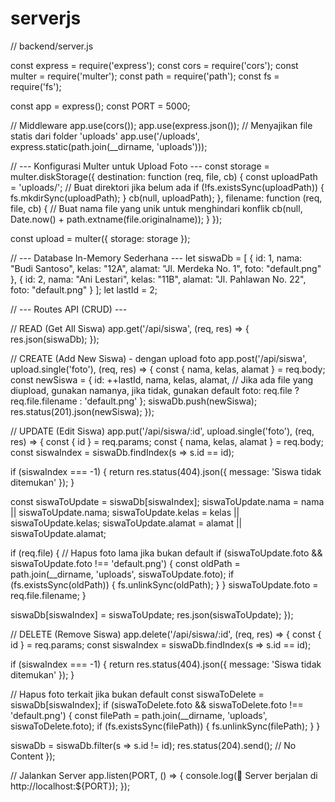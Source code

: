 # serverjs
// backend/server.js

const express = require('express');
const cors = require('cors');
const multer = require('multer');
const path = require('path');
const fs = require('fs');

const app = express();
const PORT = 5000;

// Middleware
app.use(cors());
app.use(express.json());
// Menyajikan file statis dari folder 'uploads'
app.use('/uploads', express.static(path.join(__dirname, 'uploads')));

// --- Konfigurasi Multer untuk Upload Foto ---
const storage = multer.diskStorage({
  destination: function (req, file, cb) {
    const uploadPath = 'uploads/';
    // Buat direktori jika belum ada
    if (!fs.existsSync(uploadPath)) {
      fs.mkdirSync(uploadPath);
    }
    cb(null, uploadPath);
  },
  filename: function (req, file, cb) {
    // Buat nama file yang unik untuk menghindari konflik
    cb(null, Date.now() + path.extname(file.originalname));
  }
});

const upload = multer({ storage: storage });

// --- Database In-Memory Sederhana ---
let siswaDb = [
  { id: 1, nama: "Budi Santoso", kelas: "12A", alamat: "Jl. Merdeka No. 1", foto: "default.png" },
  { id: 2, nama: "Ani Lestari", kelas: "11B", alamat: "Jl. Pahlawan No. 22", foto: "default.png" }
];
let lastId = 2;

// --- Routes API (CRUD) ---

// READ (Get All Siswa)
app.get('/api/siswa', (req, res) => {
  res.json(siswaDb);
});

// CREATE (Add New Siswa) - dengan upload foto
app.post('/api/siswa', upload.single('foto'), (req, res) => {
  const { nama, kelas, alamat } = req.body;
  const newSiswa = {
    id: ++lastId,
    nama,
    kelas,
    alamat,
    // Jika ada file yang diupload, gunakan namanya, jika tidak, gunakan default
    foto: req.file ? req.file.filename : 'default.png'
  };
  siswaDb.push(newSiswa);
  res.status(201).json(newSiswa);
});

// UPDATE (Edit Siswa)
app.put('/api/siswa/:id', upload.single('foto'), (req, res) => {
  const { id } = req.params;
  const { nama, kelas, alamat } = req.body;
  const siswaIndex = siswaDb.findIndex(s => s.id == id);

  if (siswaIndex === -1) {
    return res.status(404).json({ message: 'Siswa tidak ditemukan' });
  }

  const siswaToUpdate = siswaDb[siswaIndex];
  siswaToUpdate.nama = nama || siswaToUpdate.nama;
  siswaToUpdate.kelas = kelas || siswaToUpdate.kelas;
  siswaToUpdate.alamat = alamat || siswaToUpdate.alamat;
  
  if (req.file) {
    // Hapus foto lama jika bukan default
    if (siswaToUpdate.foto && siswaToUpdate.foto !== 'default.png') {
        const oldPath = path.join(__dirname, 'uploads', siswaToUpdate.foto);
        if (fs.existsSync(oldPath)) {
            fs.unlinkSync(oldPath);
        }
    }
    siswaToUpdate.foto = req.file.filename;
  }

  siswaDb[siswaIndex] = siswaToUpdate;
  res.json(siswaToUpdate);
});

// DELETE (Remove Siswa)
app.delete('/api/siswa/:id', (req, res) => {
  const { id } = req.params;
  const siswaIndex = siswaDb.findIndex(s => s.id == id);

  if (siswaIndex === -1) {
    return res.status(404).json({ message: 'Siswa tidak ditemukan' });
  }

  // Hapus foto terkait jika bukan default
  const siswaToDelete = siswaDb[siswaIndex];
  if (siswaToDelete.foto && siswaToDelete.foto !== 'default.png') {
    const filePath = path.join(__dirname, 'uploads', siswaToDelete.foto);
     if (fs.existsSync(filePath)) {
        fs.unlinkSync(filePath);
     }
  }

  siswaDb = siswaDb.filter(s => s.id != id);
  res.status(204).send(); // No Content
});


// Jalankan Server
app.listen(PORT, () => {
  console.log(🚀 Server berjalan di http://localhost:${PORT});
});
